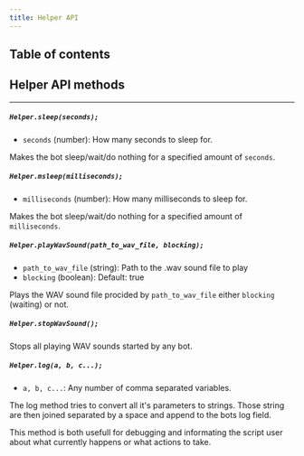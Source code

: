 ```yaml
---
title: Helper API
---
```


## Table of contents

## Helper API methods

---

##### `Helper.sleep(seconds);`

- `seconds` (number): How many seconds to sleep for.

Makes the bot sleep/wait/do nothing for a specified amount of `seconds`.

##### `Helper.msleep(milliseconds);`

- `milliseconds` (number): How many milliseconds to sleep for.

Makes the bot sleep/wait/do nothing for a specified amount of `milliseconds`.

##### `Helper.playWavSound(path_to_wav_file, blocking);`

- `path_to_wav_file` (string): Path to the .wav sound file to play
- `blocking` (boolean): Default: true

Plays the WAV sound file procided by `path_to_wav_file` either `blocking` (waiting) or not.

##### `Helper.stopWavSound();`

Stops all playing WAV sounds started by any bot.

##### `Helper.log(a, b, c...);`

- `a, b, c...`: Any number of comma separated variables.

The log method tries to convert all it's parameters to strings. Those string are then joined separated by a space and append to the bots log field.

This method is both usefull for debugging and informating the script user about what currently happens or what actions to take.
